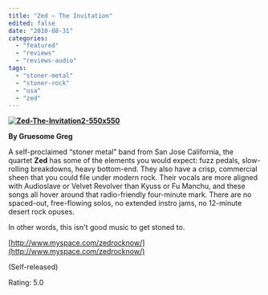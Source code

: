 ```yaml
---
title: "Zed – The Invitation"
edited: false
date: "2010-08-31"
categories:
  - "featured"
  - "reviews"
  - "reviews-audio"
tags:
  - "stoner-metal"
  - "stoner-rock"
  - "usa"
  - "zed"
---
```


**[![](http://www.hellbound.ca/wp-content/uploads/2010/08/Zed-The-Invitation2-550x550.jpg "Zed-The-Invitation2-550x550")](http://www.hellbound.ca/wp-content/uploads/2010/08/Zed-The-Invitation2-550x550.jpg)**

**By Gruesome Greg**

A self-proclaimed “stoner metal” band from San Jose California, the quartet **Zed** has some of the elements you would expect: fuzz pedals, slow-rolling breakdowns, heavy bottom-end. They also have a crisp, commercial sheen that you could file under modern rock. Their vocals are more aligned with Audioslave or Velvet Revolver than Kyuss or Fu Manchu, and these songs all hover around that radio-friendly four-minute mark. There are no spaced-out, free-flowing solos, no extended instro jams, no 12-minute desert rock opuses.

In other words, this isn't good music to get stoned to.

[http://www.myspace.com/zedrocknow/](http://www.myspace.com/zedrocknow/)

(Self-released)

Rating: 5.0

